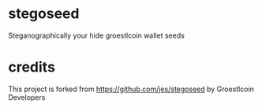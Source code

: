 # stegoseed
Steganographically your hide groestlcoin wallet seeds

# credits
This project is forked from https://github.com/jes/stegoseed by Groestlcoin Developers
